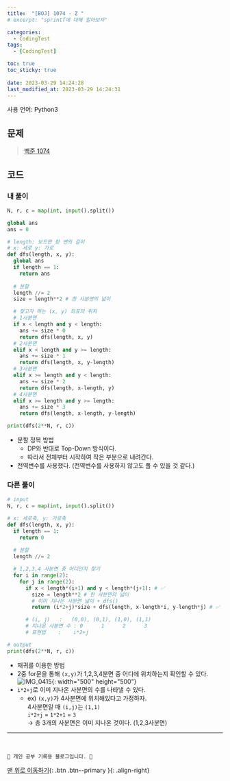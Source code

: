 ```yaml
---
title:  "[BOJ] 1074 - Z "
# excerpt: "sprintf에 대해 알아보자"

categories:
  - CodingTest
tags:
  - [CodingTest]

toc: true
toc_sticky: true
 
date: 2023-03-29 14:24:28
last_modified_at: 2023-03-29 14:24:31
---
```


사용 언어: Python3

## 문제
> [백준 1074](https://www.acmicpc.net/problem/1074)



## 코드
### 내 풀이
```py
N, r, c = map(int, input().split())

global ans
ans = 0

# length: 보드판 한 변의 길이
# x: 세로 y: 가로
def dfs(length, x, y):
  global ans
  if length == 1:
    return ans
  
  # 분할
  length //= 2
  size = length**2 # 한 사분면의 넓이

  # 찾고자 하는 (x, y) 좌표의 위치
  # 1사분면
  if x < length and y < length:
    ans += size * 0
    return dfs(length, x, y)
  # 2사분면
  elif x < length and y >= length:
    ans += size * 1
    return dfs(length, x, y-length)
  # 3사분면
  elif x >= length and y < length:
    ans += size * 2
    return dfs(length, x-length, y)
  # 4사분면
  elif x >= length and y >= length:
    ans += size * 3
    return dfs(length, x-length, y-length)

print(dfs(2**N, r, c))
```
- 분할 정복 방법
  - DP와 반대로 Top-Down 방식이다.
  - 따라서 전체부터 시작하여 작은 부분으로 내려간다.
- 전역변수를 사용했다. (전역변수를 사용하지 않고도 풀 수 있을 것 같다.)


### 다른 풀이
```py
# input
N, r, c = map(int, input().split())

# x: 세로축, y: 가로축
def dfs(length, x, y):
  if length == 1:
    return 0
  
  # 분할
  length //= 2

  # 1,2,3,4 사분면 중 어디인지 찾기
  for i in range(2):
    for j in range(2):
      if x < length*(i+1) and y < length*(j+1): # ✅
        size = length**2 # 한 사분면의 넓이
        # 이미 지나온 사분면 넓이 + dfs()
        return (i*2+j)*size + dfs(length, x-length*i, y-length*j) # ✅

      # (i, j)   :   (0,0), (0,1), (1,0), (1,1)
      # 지나온 사분면 수 : 0      1      2      3
      # 표현법    :    i*2+j

# output
print(dfs(2**N, r, c))
```
- 재귀를 이용한 방법
- 2중 for문을 통해 `(x,y)`가 1,2,3,4분면 중 어디에 위치하는지 확인할 수 있다.<br>
![IMG_0415](https://user-images.githubusercontent.com/59405576/228467503-26868670-7103-41df-9f9d-83e882219c70.jpg){: width="500" height="500"}
- `i*2+j`로 이미 지나온 사분면의 수를 나타낼 수 있다.
  - ex) `(x,y)`가 4사분면에 위치해있다고 가정하자.<br>
    4사분면일 때 `(i,j)`는 `(1,1)`<br>
    `i*2+j` = `1*2+1` = `3`<br>
    -> 총 3개의 사분면은 이미 지나온 것이다. (1,2,3사분면)










***
<br>


    💛 개인 공부 기록용 블로그입니다. 👻

[맨 위로 이동하기](#){: .btn .btn--primary }{: .align-right}